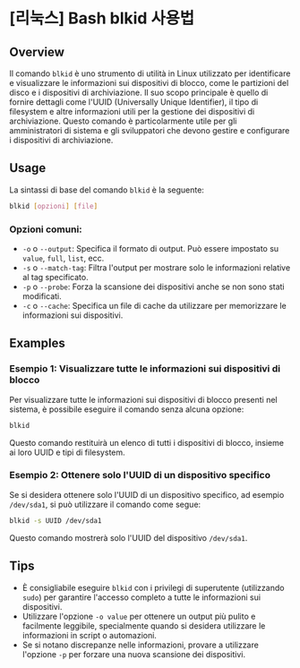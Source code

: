 # [리눅스] Bash blkid 사용법

## Overview
Il comando `blkid` è uno strumento di utilità in Linux utilizzato per identificare e visualizzare le informazioni sui dispositivi di blocco, come le partizioni del disco e i dispositivi di archiviazione. Il suo scopo principale è quello di fornire dettagli come l'UUID (Universally Unique Identifier), il tipo di filesystem e altre informazioni utili per la gestione dei dispositivi di archiviazione. Questo comando è particolarmente utile per gli amministratori di sistema e gli sviluppatori che devono gestire e configurare i dispositivi di archiviazione.

## Usage
La sintassi di base del comando `blkid` è la seguente:

```bash
blkid [opzioni] [file]
```

### Opzioni comuni:
- `-o` o `--output`: Specifica il formato di output. Può essere impostato su `value`, `full`, `list`, ecc.
- `-s` o `--match-tag`: Filtra l'output per mostrare solo le informazioni relative al tag specificato.
- `-p` o `--probe`: Forza la scansione dei dispositivi anche se non sono stati modificati.
- `-c` o `--cache`: Specifica un file di cache da utilizzare per memorizzare le informazioni sui dispositivi.

## Examples
### Esempio 1: Visualizzare tutte le informazioni sui dispositivi di blocco
Per visualizzare tutte le informazioni sui dispositivi di blocco presenti nel sistema, è possibile eseguire il comando senza alcuna opzione:

```bash
blkid
```

Questo comando restituirà un elenco di tutti i dispositivi di blocco, insieme ai loro UUID e tipi di filesystem.

### Esempio 2: Ottenere solo l'UUID di un dispositivo specifico
Se si desidera ottenere solo l'UUID di un dispositivo specifico, ad esempio `/dev/sda1`, si può utilizzare il comando come segue:

```bash
blkid -s UUID /dev/sda1
```

Questo comando mostrerà solo l'UUID del dispositivo `/dev/sda1`.

## Tips
- È consigliabile eseguire `blkid` con i privilegi di superutente (utilizzando `sudo`) per garantire l'accesso completo a tutte le informazioni sui dispositivi.
- Utilizzare l'opzione `-o value` per ottenere un output più pulito e facilmente leggibile, specialmente quando si desidera utilizzare le informazioni in script o automazioni.
- Se si notano discrepanze nelle informazioni, provare a utilizzare l'opzione `-p` per forzare una nuova scansione dei dispositivi.